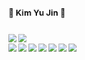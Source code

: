 ### 🐰 Kim Yu Jin 🐰
<br/>
 <a href="https://www.github.com/"><img src="https://img.shields.io/badge/GitHub-181717?style=flat-square&logo=GitHub&logoColor=white"/></a>
 <a href="https://www.instagram.com/y_idylic_05/?hl=ko"><img src="https://img.shields.io/badge/Instagram-E4405F?style=flat-square&logo=Instagram&logoColor=white"/></a>
 <!--<a href="https://github.com/youjin0411"><img src="https://img.shields.io/badge/Velog-3DDC84?style=flat-square&logo=Blogger&logoColor=white"/></a> -->
 <br/>
<head>
<img src="https://img.shields.io/badge/java-007396?style=flat-square&logo=Java&logoColor=FFFFFF"/> <img src="https://img.shields.io/badge/javascript-F7DF1E?style=flat-square&logo=JavaScript&logoColor=FFFFFF"/>
<img src="https://img.shields.io/badge/c-A8B9CC?style=flat-square&logo=C&logoColor=FFFFFF"/>
<img src="https://img.shields.io/badge/HTML5-E34F26?style=flat-square&logo=HTML5&logoColor=FFFFFF"/>
<img src="https://img.shields.io/badge/CSS3-1572B6?style=flat-square&logo=CSS3&logoColor=FFFFFF"/>
<img src="https://img.shields.io/badge/Python-3776AB?style=flat-square&logo=Python&logoColor=FFFFFF"/>
<img src="https://img.shields.io/badge/Kotlin-7F52FF?style=flat-square&logo=Kotlin&logoColor=FFFFFF"/>
 </head>

